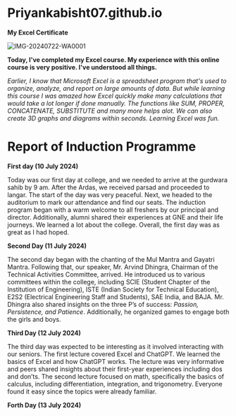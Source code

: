 # Priyankabisht07.github.io

**My Excel Certificate**

![IMG-20240722-WA0001](https://github.com/user-attachments/assets/431ae6e1-1b7a-48c7-8402-403323b48c6e)



**Today, I've completed my Excel course. My experience with this online course is very positive. I've understood all things.**


_Earlier, I know that Microsoft Excel is a spreadsheet program that's used to organize, analyze, and report on large amounts of data. But while learning this course I was amazed how Excel quickly make many calculations that would take a lot longer if done manually. The functions like SUM, PROPER, CONCATENATE, SUBSTITUTE and many more helps alot. We can also create 3D graphs and diagrams within seconds. Learning Excel was fun._

# Report of Induction Programme 
**First day (10 July 2024)**

Today was our first day at college, and we needed to arrive at the gurdwara sahib by 9 am. After the Ardas, we received parsad and proceeded to langar. The start of the day was very peaceful. Next, we headed to the auditorium to mark our attendance and find our seats. The induction program began with a warm welcome to all freshers by our principal and director. Additionally, alumni shared their experiences at GNE and their life journeys. We learned a lot about the college. Overall, the first day was as great as I had hoped.

**Second Day (11 July 2024)**

The second day began with the chanting of the Mul Mantra and Gayatri Mantra. Following that, our speaker, Mr. Arvind Dhingra, Chairman of the Technical Activities Committee, arrived. He introduced us to various committees within the college, including SCIE (Student Chapter of the Institution of Engineering), ISTE (Indian Society for Technical Education), E2S2 (Electrical Engineering Staff and Students), SAE India, and BAJA. Mr. Dhingra also shared insights on the three P’s of success: _Passion, Persistence, and Patience_. Additionally, he organized games to engage both the girls and boys. 

**Third Day (12 July 2024)**

The third day was expected to be interesting as it involved interacting with our seniors. The first lecture covered Excel and ChatGPT. We learned the basics of Excel and how ChatGPT works. The lecture was very informative and peers shared insights about their first-year experiences including dos and don’ts. The second lecture focused on math, specifically the basics of calculus, including differentiation, integration, and trigonometry. Everyone found it easy since the topics were already familiar.

**Forth Day (13 July 2024)**




